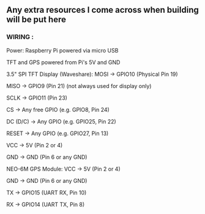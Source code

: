## Any extra resources I come across when building will be put here
### WIRING : 
Power:
Raspberry Pi powered via micro USB

TFT and GPS powered from Pi's 5V and GND

3.5" SPI TFT Display (Waveshare):
MOSI → GPIO10 (Physical Pin 19)

MISO → GPIO9 (Pin 21) (not always used for display only)

SCLK → GPIO11 (Pin 23)

CS → Any free GPIO (e.g. GPIO8, Pin 24)

DC (D/C) → Any GPIO (e.g. GPIO25, Pin 22)

RESET → Any GPIO (e.g. GPIO27, Pin 13)

VCC → 5V (Pin 2 or 4)

GND → GND (Pin 6 or any GND)

NEO-6M GPS Module:
VCC → 5V (Pin 2 or 4)

GND → GND (Pin 6 or any GND)

TX → GPIO15 (UART RX, Pin 10)

RX → GPIO14 (UART TX, Pin 8)
